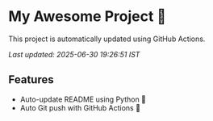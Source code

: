 # My Awesome Project 🚀

This project is automatically updated using GitHub Actions.

_Last updated: 2025-06-30 19:26:51 IST_

## Features
- Auto-update README using Python 🐍
- Auto Git push with GitHub Actions 🤖
